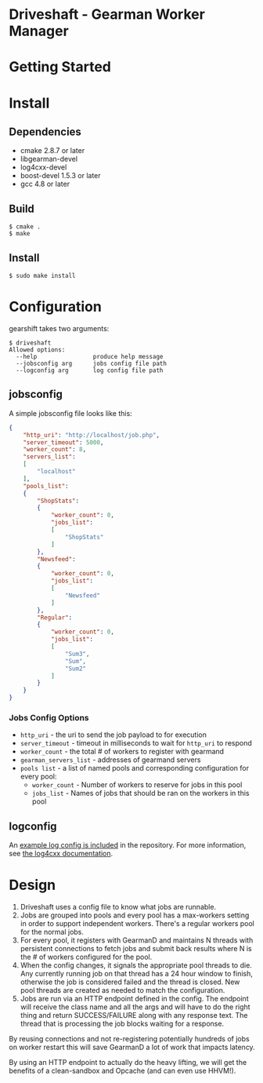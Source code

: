 # Driveshaft - Gearman Worker Manager

# Getting Started

# Install
## Dependencies
* cmake 2.8.7 or later
* libgearman-devel
* log4cxx-devel
* boost-devel 1.5.3 or later
* gcc 4.8 or later

## Build
```
$ cmake .
$ make
```

## Install
```
$ sudo make install
```

# Configuration
gearshift takes two arguments:
```
$ driveshaft
Allowed options:
  --help                produce help message
  --jobsconfig arg      jobs config file path
  --logconfig arg       log config file path
```

## jobsconfig
A simple jobsconfig file looks like this:
```json
{
    "http_uri": "http://localhost/job.php",
    "server_timeout": 5000,
    "worker_count": 8,
    "servers_list":
    [
        "localhost"
    ],
    "pools_list":
    {
        "ShopStats":
        {
            "worker_count": 0,
            "jobs_list":
            [
                "ShopStats"
            ]
        },
        "Newsfeed":
        {
            "worker_count": 0,
            "jobs_list":
            [
                "Newsfeed"
            ]
        },
        "Regular":
        {
            "worker_count": 0,
            "jobs_list":
            [
                "Sum3",
                "Sum",
                "Sum2"
            ]
        }
    }
}
```

### Jobs Config Options
* `http_uri` - the uri to send the job payload to for execution
* `server_timeout` - timeout in milliseconds to wait for `http_uri` to respond
* `worker_count` - the total # of workers to register with gearmand
* `gearman_servers_list` - addresses of gearmand servers
* `pools list` - a list of named pools and corresponding configuration for every pool:
    * `worker_count` - Number of workers to reserve for jobs in this pool
    * `jobs_list` - Names of jobs that should be ran on the workers in this pool

## logconfig
An [example log config is
included](https://github.com/keyurdg/driveshaft/blob/master/logconfig.xml) in the repository. For more information, see
[the log4cxx documentation](https://logging.apache.org/log4cxx/usage.html).

# Design
1. Driveshaft uses a config file to know what jobs are runnable.
2. Jobs are grouped into pools and every pool has a max-workers setting in order
to support independent workers. There's a regular workers pool for the normal
jobs.
3. For every pool, it registers with GearmanD and maintains N threads with
persistent connections to fetch jobs and submit back results where N is the # of
workers configured for the pool.
4. When the config changes, it signals the appropriate pool threads to die. Any
currently running job on that thread has a 24 hour window to finish, otherwise
the job is considered failed and the thread is closed. New pool threads are
created as needed to match the configuration.
5. Jobs are run via an HTTP endpoint defined in the config. The endpoint will
receive the class name and all the args and will have to do the right thing and
return SUCCESS/FAILURE along with any response text. The thread that is
processing the job blocks waiting for a response.

By reusing connections and not re-registering potentially hundreds of jobs on
worker restart this will save GearmanD a lot of work that impacts latency.

By using an HTTP endpoint to actually do the heavy lifting, we will get the
benefits of a clean-sandbox and Opcache (and can even use HHVM!).
